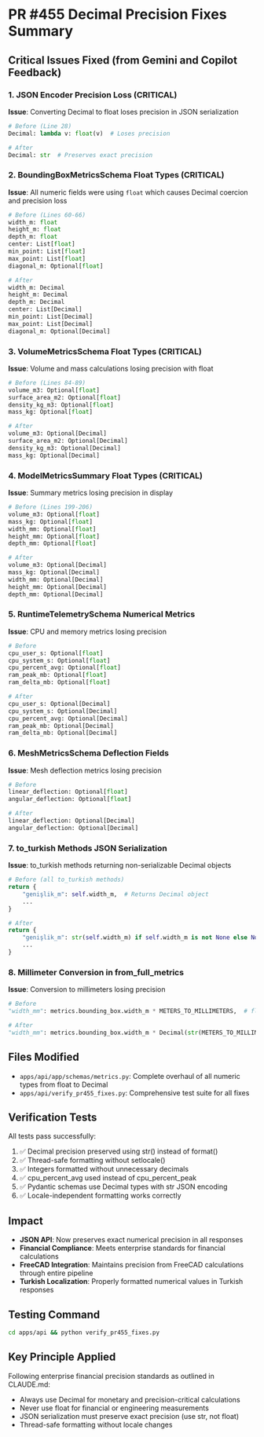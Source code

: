 # PR #455 Decimal Precision Fixes Summary

## Critical Issues Fixed (from Gemini and Copilot Feedback)

### 1. JSON Encoder Precision Loss (CRITICAL)
**Issue**: Converting Decimal to float loses precision in JSON serialization
```python
# Before (Line 28)
Decimal: lambda v: float(v)  # Loses precision

# After  
Decimal: str  # Preserves exact precision
```

### 2. BoundingBoxMetricsSchema Float Types (CRITICAL)
**Issue**: All numeric fields were using `float` which causes Decimal coercion and precision loss
```python
# Before (Lines 60-66)
width_m: float
height_m: float
depth_m: float
center: List[float]
min_point: List[float]
max_point: List[float]
diagonal_m: Optional[float]

# After
width_m: Decimal
height_m: Decimal
depth_m: Decimal
center: List[Decimal]
min_point: List[Decimal]
max_point: List[Decimal]
diagonal_m: Optional[Decimal]
```

### 3. VolumeMetricsSchema Float Types (CRITICAL)
**Issue**: Volume and mass calculations losing precision with float
```python
# Before (Lines 84-89)
volume_m3: Optional[float]
surface_area_m2: Optional[float]
density_kg_m3: Optional[float]
mass_kg: Optional[float]

# After
volume_m3: Optional[Decimal]
surface_area_m2: Optional[Decimal]
density_kg_m3: Optional[Decimal]
mass_kg: Optional[Decimal]
```

### 4. ModelMetricsSummary Float Types (CRITICAL)
**Issue**: Summary metrics losing precision in display
```python
# Before (Lines 199-206)
volume_m3: Optional[float]
mass_kg: Optional[float]
width_mm: Optional[float]
height_mm: Optional[float]
depth_mm: Optional[float]

# After
volume_m3: Optional[Decimal]
mass_kg: Optional[Decimal]
width_mm: Optional[Decimal]
height_mm: Optional[Decimal]
depth_mm: Optional[Decimal]
```

### 5. RuntimeTelemetrySchema Numerical Metrics
**Issue**: CPU and memory metrics losing precision
```python
# Before
cpu_user_s: Optional[float]
cpu_system_s: Optional[float]
cpu_percent_avg: Optional[float]
ram_peak_mb: Optional[float]
ram_delta_mb: Optional[float]

# After
cpu_user_s: Optional[Decimal]
cpu_system_s: Optional[Decimal]
cpu_percent_avg: Optional[Decimal]
ram_peak_mb: Optional[Decimal]
ram_delta_mb: Optional[Decimal]
```

### 6. MeshMetricsSchema Deflection Fields
**Issue**: Mesh deflection metrics losing precision
```python
# Before
linear_deflection: Optional[float]
angular_deflection: Optional[float]

# After
linear_deflection: Optional[Decimal]
angular_deflection: Optional[Decimal]
```

### 7. to_turkish Methods JSON Serialization
**Issue**: to_turkish methods returning non-serializable Decimal objects
```python
# Before (all to_turkish methods)
return {
    "genişlik_m": self.width_m,  # Returns Decimal object
    ...
}

# After
return {
    "genişlik_m": str(self.width_m) if self.width_m is not None else None,  # Returns string
    ...
}
```

### 8. Millimeter Conversion in from_full_metrics
**Issue**: Conversion to millimeters losing precision
```python
# Before
"width_mm": metrics.bounding_box.width_m * METERS_TO_MILLIMETERS,  # float * int

# After
"width_mm": metrics.bounding_box.width_m * Decimal(str(METERS_TO_MILLIMETERS)),  # Decimal * Decimal
```

## Files Modified
- `apps/api/app/schemas/metrics.py`: Complete overhaul of all numeric types from float to Decimal
- `apps/api/verify_pr455_fixes.py`: Comprehensive test suite for all fixes

## Verification Tests
All tests pass successfully:
1. ✅ Decimal precision preserved using str() instead of format()
2. ✅ Thread-safe formatting without setlocale()
3. ✅ Integers formatted without unnecessary decimals
4. ✅ cpu_percent_avg used instead of cpu_percent_peak
5. ✅ Pydantic schemas use Decimal types with str JSON encoding
6. ✅ Locale-independent formatting works correctly

## Impact
- **JSON API**: Now preserves exact numerical precision in all responses
- **Financial Compliance**: Meets enterprise standards for financial calculations
- **FreeCAD Integration**: Maintains precision from FreeCAD calculations through entire pipeline
- **Turkish Localization**: Properly formatted numerical values in Turkish responses

## Testing Command
```bash
cd apps/api && python verify_pr455_fixes.py
```

## Key Principle Applied
Following enterprise financial precision standards as outlined in CLAUDE.md:
- Always use Decimal for monetary and precision-critical calculations
- Never use float for financial or engineering measurements
- JSON serialization must preserve exact precision (use str, not float)
- Thread-safe formatting without locale changes